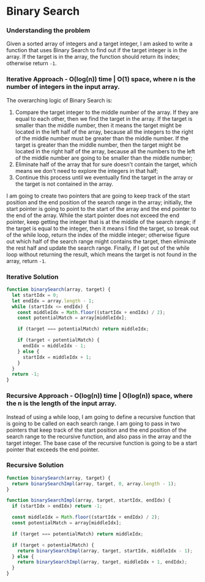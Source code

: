 # Binary Search

### Understanding the problem

Given a sorted array of integers and a target integer, I am asked to write a function that uses Binary Search to find out if the target integer is in the array. If the target is in the array, the function should return its index; otherwise return `-1`.

### Iterative Approach - O(log(n)) time | O(1) space, where n is the number of integers in the input array.

The overarching logic of Binary Search is:

1. Compare the target integer to the middle number of the array. If they are equal to each other, then we find the target in the array. If the target is smaller than the middle number, then it means the target might be located in the left half of the array, because all the integers to the right of the middle number must be greater than the middle number. If the target is greater than the middle number, then the target might be located in the right half of the array, because all the numbers to the left of the middle number are going to be smaller than the middle number;
2. Eliminate half of the array that for sure doesn't contain the target, which means we don't need to explore the integers in that half;
3. Continue this process until we eventually find the target in the array or the target is not contained in the array.

I am going to create two pointers that are going to keep track of the start position and the end position of the search range in the array; initially, the start pointer is going to point to the start of the array and the end pointer to the end of the array. While the start pointer does not exceed the end pointer, keep getting the integer that is at the middle of the search range; if the target is equal to the integer, then it means I find the target, so break out of the while loop, return the index of the middle integer; otherwise figure out which half of the search range might contains the target, then eliminate the rest half and update the search range. Finally, if I get out of the while loop without returning the result, which means the target is not found in the array, return `-1`.

### Iterative Solution

```js
function binarySearch(array, target) {
  let startIdx = 0;
  let endIdx = array.length - 1;
  while (startIdx <= endIdx) {
    const middleIdx = Math.floor((startIdx + endIdx) / 2);
    const potentialMatch = array[middleIdx];

    if (target === potentialMatch) return middleIdx;

    if (target < potentialMatch) {
      endIdx = middleIdx - 1;
    } else {
      startIdx = middleIdx + 1;
    }
  }
  return -1;
}
```

### Recursive Approach - O(log(n)) time | O(log(n)) space, where the n is the length of the input array.

Instead of using a while loop, I am going to define a recursive function that is going to be called on each search range. I am going to pass in two pointers that keep track of the start position and the end position of the search range to the recursive function, and also pass in the array and the target integer. The base case of the recursive function is going to be a start pointer that exceeds the end pointer.

### Recursive Solution

```js
function binarySearch(array, target) {
  return binarySearchImpl(array, target, 0, array.length - 1);
}

function binarySearchImpl(array, target, startIdx, endIdx) {
  if (startIdx > endIdx) return -1;

  const middleIdx = Math.floor((startIdx + endIdx) / 2);
  const potentialMatch = array[middleIdx];

  if (target === potentialMatch) return middleIdx;

  if (target < potentialMatch) {
    return binarySearchImpl(array, target, startIdx, middleIdx - 1);
  } else {
    return binarySearchImpl(array, target, middleIdx + 1, endIdx);
  }
}
```
